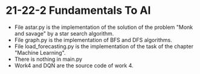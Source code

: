 # 21-22-2 Fundamentals To AI

* File astar.py is the implementation of the solution of the problem "Monk and savage" by a star search algorithm.
* File graph.py is the implementation of BFS and DFS algorithms.
* File load_forecasting.py is the implementation of the task of the chapter "Machine Learning".
* There is nothing in main.py
* Work4 and DQN are the source code of work 4.
